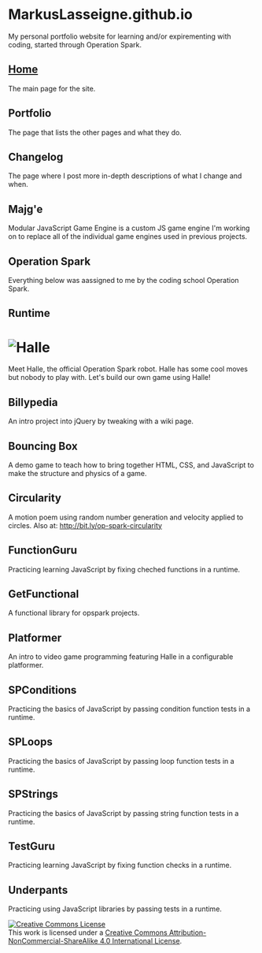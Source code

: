 # MarkusLasseigne.github.io
My personal portfolio website for learning and/or expirementing with coding, started through Operation Spark.

## [Home](MarkusLasseigne.github.io)
The main page for the site.

## Portfolio
The page that lists the other pages and what they do.

## Changelog
The page where I post more in-depth descriptions of what I change and when.

## Majg'e
Modular JavaScript Game Engine is a custom  JS game engine I'm working on to replace all of the individual game engines used in previous projects.

## Operation Spark
Everything below was aassigned to me by the coding school Operation Spark.

## Runtime
![Halle](http://i.imgur.com/yUKA9EN.gif)
===
Meet Halle, the official Operation Spark robot.
Halle has some cool moves but nobody to play with. Let's build our own game using Halle!

## Billypedia
An intro project into jQuery by tweaking with a wiki page.

## Bouncing Box
A demo game to teach how to bring together HTML, CSS, and JavaScript to make the structure and physics of a game.

## Circularity
A motion poem using random number generation and velocity applied to circles.
Also at: http://bit.ly/op-spark-circularity

## FunctionGuru
Practicing learning JavaScript by fixing cheched functions in a runtime.

## GetFunctional
A functional library for opspark projects.

## Platformer
An intro to video game programming featuring Halle in a configurable platformer.

## SPConditions
Practicing the basics of JavaScript by passing condition function tests in a runtime.

## SPLoops
Practicing the basics of JavaScript by passing loop function tests in a runtime.

## SPStrings
Practicing the basics of JavaScript by passing string function tests in a runtime.

## TestGuru
 Practicing learning JavaScript by fixing function checks in a runtime.

## Underpants
Practicing using JavaScript libraries by passing tests in a runtime.

<a rel="license" href="http://creativecommons.org/licenses/by-nc-sa/4.0/"><img alt="Creative Commons License" style="border-width:0" src="https://i.creativecommons.org/l/by-nc-sa/4.0/88x31.png" /></a><br />This work is licensed under a <a rel="license" href="http://creativecommons.org/licenses/by-nc-sa/4.0/">Creative Commons Attribution-NonCommercial-ShareAlike 4.0 International License</a>.
